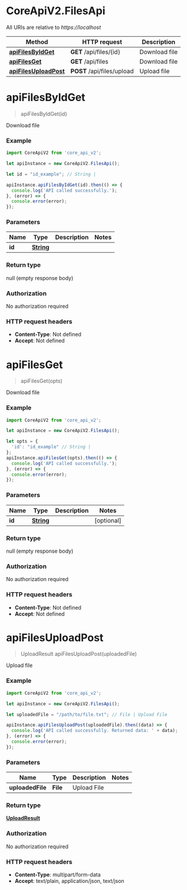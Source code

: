 # CoreApiV2.FilesApi

All URIs are relative to *https://localhost*

Method | HTTP request | Description
------------- | ------------- | -------------
[**apiFilesByIdGet**](FilesApi.md#apiFilesByIdGet) | **GET** /api/files/{id} | Download file
[**apiFilesGet**](FilesApi.md#apiFilesGet) | **GET** /api/files | Download file
[**apiFilesUploadPost**](FilesApi.md#apiFilesUploadPost) | **POST** /api/files/upload | Upload file


<a name="apiFilesByIdGet"></a>
# **apiFilesByIdGet**
> apiFilesByIdGet(id)

Download file

### Example
```javascript
import CoreApiV2 from 'core_api_v2';

let apiInstance = new CoreApiV2.FilesApi();

let id = "id_example"; // String | 

apiInstance.apiFilesByIdGet(id).then(() => {
  console.log('API called successfully.');
}, (error) => {
  console.error(error);
});

```

### Parameters

Name | Type | Description  | Notes
------------- | ------------- | ------------- | -------------
 **id** | [**String**](.md)|  | 

### Return type

null (empty response body)

### Authorization

No authorization required

### HTTP request headers

 - **Content-Type**: Not defined
 - **Accept**: Not defined

<a name="apiFilesGet"></a>
# **apiFilesGet**
> apiFilesGet(opts)

Download file

### Example
```javascript
import CoreApiV2 from 'core_api_v2';

let apiInstance = new CoreApiV2.FilesApi();

let opts = { 
  'id': "id_example" // String | 
};
apiInstance.apiFilesGet(opts).then(() => {
  console.log('API called successfully.');
}, (error) => {
  console.error(error);
});

```

### Parameters

Name | Type | Description  | Notes
------------- | ------------- | ------------- | -------------
 **id** | [**String**](.md)|  | [optional] 

### Return type

null (empty response body)

### Authorization

No authorization required

### HTTP request headers

 - **Content-Type**: Not defined
 - **Accept**: Not defined

<a name="apiFilesUploadPost"></a>
# **apiFilesUploadPost**
> UploadResult apiFilesUploadPost(uploadedFile)

Upload file

### Example
```javascript
import CoreApiV2 from 'core_api_v2';

let apiInstance = new CoreApiV2.FilesApi();

let uploadedFile = "/path/to/file.txt"; // File | Upload File

apiInstance.apiFilesUploadPost(uploadedFile).then((data) => {
  console.log('API called successfully. Returned data: ' + data);
}, (error) => {
  console.error(error);
});

```

### Parameters

Name | Type | Description  | Notes
------------- | ------------- | ------------- | -------------
 **uploadedFile** | **File**| Upload File | 

### Return type

[**UploadResult**](UploadResult.md)

### Authorization

No authorization required

### HTTP request headers

 - **Content-Type**: multipart/form-data
 - **Accept**: text/plain, application/json, text/json

